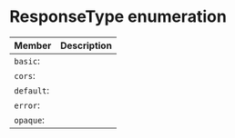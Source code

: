 # ResponseType enumeration


| Member	   | Description|
|:-------------|:-------|
|`basic`:       |  |
|`cors`:       |  |
|`default`:       |  |
|`error`:       |  |
|`opaque`:       |  |
